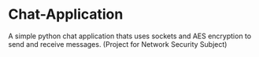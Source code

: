 # Chat-Application
 A simple python chat application thats uses sockets and AES encryption to send and receive messages. (Project for Network Security Subject)
